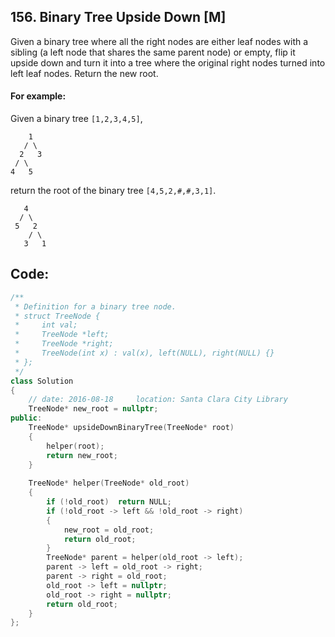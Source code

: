 ## 156. Binary Tree Upside Down [M]
Given a binary tree where all the right nodes are either leaf nodes with a sibling (a left node that shares the same parent node) or empty, flip it upside down and turn it into a tree where the original right nodes turned into left leaf nodes. Return the new root.

#### For example:
Given a binary tree `[1,2,3,4,5]`,
```
    1
   / \
  2   3
 / \
4   5
```
return the root of the binary tree `[4,5,2,#,#,3,1]`.
```
   4
  / \
 5   2
    / \
   3   1  
```

## Code:
```c++
/**
 * Definition for a binary tree node.
 * struct TreeNode {
 *     int val;
 *     TreeNode *left;
 *     TreeNode *right;
 *     TreeNode(int x) : val(x), left(NULL), right(NULL) {}
 * };
 */
class Solution 
{
    // date: 2016-08-18     location: Santa Clara City Library
    TreeNode* new_root = nullptr;
public:
    TreeNode* upsideDownBinaryTree(TreeNode* root) 
    {
        helper(root);
        return new_root;
    }
    
    TreeNode* helper(TreeNode* old_root)
    {
        if (!old_root)  return NULL;
        if (!old_root -> left && !old_root -> right)
        {
            new_root = old_root;
            return old_root;
        }
        TreeNode* parent = helper(old_root -> left);
        parent -> left = old_root -> right;
        parent -> right = old_root;
        old_root -> left = nullptr;
        old_root -> right = nullptr;
        return old_root;
    }
};
```
